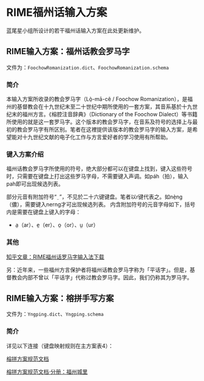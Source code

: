 # RIME福州话输入方案
蓝尾星小组所设计的若干福州话输入方案在此处更新维护。

## RIME输入方案：福州话教会罗马字
文件为：`FoochowRomanization.dict`、`FoochowRomanization.schema`

### 简介
本输入方案所收录的教会罗马字（Lò̤-mā-cê / Foochow Romanization），是福州的基督教会在十九世纪末至二十世纪中期所使用的一套方案，其音系基於十九世纪末的福州方言。《榕腔注音辞典》（Dictionary of the Foochow Dialect）等书籍所使用的就是这一套罗马字。这个版本的教会罗马字，在音系及符号的选择上与最初的教会罗马字有所区别。笔者在这裡提供该版本的教会罗马字的输入方案，是希望能对十九世纪文献的电子化工作与方言爱好者的学习使用有所帮助。

### 键入方案介绍
福州话教会罗马字所使用的符号，绝大部分都可以在键盘上找到，键入这些符号时，只需要在键盘上打出这些罗马字母，不需要键入声调。如páh（拍），输入pah即可出现候选列表。

部分元音有附加符号“ ̤ ”，不见於二十六键键盘。笔者以r键代表之。如nè̤ng（儂），需要键入nerng才可出现候选列表。
内含附加符号的元音字母如下，括号内是需要在键盘上键入的字母：
- a̤（ar）、e̤（er）、o̤（or）、ṳ（ur）

### 其他
[知乎文章：RIME福州话罗马字输入法下载](https://zhuanlan.zhihu.com/p/92159734)

另：近年来，一些福州方言保护者将福州话教会罗马字称为「平话字」。但是，基督教会内部不曾以「平话字」代称过教会罗马字。因此，我们仍称其为罗马字。

## RIME输入方案：榕拼手写方案
文件为：`Yngping.dict`、`Yngping.schema`

### 简介
详见以下连接（键盘映射规则在主方案表4）：

[榕拼方案规范文档](https://jcnf40n3hvft.feishu.cn/wiki/QJ9WwaEHvihROKkEJ6uc2kzsnCc?fromScene=spaceOverview)

[榕拼方案规范文档·分册：福州城里]([https://zingzeu-team.feishu.cn/wiki/wikcnLCl6Yfel1BqEjeMhKlUKbg](https://jcnf40n3hvft.feishu.cn/wiki/Xs7HwuxwUiV4cmkzrrPck9uTnne?fromScene=spaceOverview))
